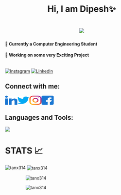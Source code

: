 <h1 align="center">Hi, I am Dipesh✨
  <div>
    <br>
  <img src="https://media1.giphy.com/media/v1.Y2lkPTc5MGI3NjExZ3pqdmFqYjBiamVrZzk1MWIxYTM3amRnczA2MjYwOTVyejAxZGFpaCZlcD12MV9pbnRlcm5hbF9naWZfYnlfaWQmY3Q9Zw/jBOOXxSJfG8kqMxT11/giphy.gif" width="200"/>
  </div>
</h3>

#### 🌱  Currently a Computer Engineering Student<br>
#### 🔭  Working on some very Exciting Project<br><br>

[![Instagram](https://img.shields.io/badge/Instagram-%23E4405F.svg?logo=Instagram&logoColor=white)](https://instagram.com/panthera_tigriz_) 
[![LinkedIn](https://img.shields.io/badge/LinkedIn-%230077B5.svg?logo=linkedin&logoColor=white)](https://www.linkedin.com/in/abhi5455/) 

<!--/div><h3 align="left">Connect with me:</h3-->
## Connect with me: 

<p align="left">
<a href="https://www.linkedin.com/in/abhi5455/" target="blank"><img align="center" src="https://raw.githubusercontent.com/teamedwardforever/Readme-Generator/71f25dd8b98329b168142a6b782a107b75eab178/svg/Social/linked-in-alt.svg" alt="abhiram-ashok" height="30" width="40" /></a><a href="https://twitter.com/_Abhiram_Ashok_" target="blank"><img align="center" src="https://raw.githubusercontent.com/teamedwardforever/Readme-Generator/71f25dd8b98329b168142a6b782a107b75eab178/svg/Social/twitter.svg" alt="_Abhiram_Ashok_" height="30" width="40" /></a><a href="https://instagram.com/panthera_tigriz_" target="blank"><img align="center" src="https://raw.githubusercontent.com/teamedwardforever/Readme-Generator/71f25dd8b98329b168142a6b782a107b75eab178/svg/Social/instagram.svg" alt="panthera_tigriz_" height="30" width="40" /></a><a href="https://fb.com/Abhiram Ashok" target="blank"><img align="center" src="https://raw.githubusercontent.com/teamedwardforever/Readme-Generator/71f25dd8b98329b168142a6b782a107b75eab178/svg/Social/facebook.svg" alt="Abhiram Ashok" height="30" width="40" /></a>

## Languages and Tools:
<!--/div><h3 align="left">Languages and Tools:</h3-->
<p align="left">
<img src="https://skillicons.dev/icons?i=java,c,py,html,mysql,css,linux" height="40"/>
</p>

<!--/div><h3 align="left">STATS</h3-->
# STATS 📈 

<img align="left" height="180em" src="https://github-readme-stats.vercel.app/api/top-langs/?username=tanx314&layout=compact&theme=nightowl" alt=tanx314 />

<p>&nbsp;<img align="center" height="180em" src="https://github-readme-stats.vercel.app/api?username=tanx314&show_icons=true&locale=en&theme=tokyonight" alt="tanx314" /></p>

<p><img align="center" height="180em" src="https://github-readme-streak-stats.herokuapp.com/?user=tanx314&theme=highcontrast" alt="tanx314" /></p>



<p align="left"> <img src="https://komarev.com/ghpvc/?username=tanx314&label=Profile%20views&color=0e75b6&style=flat" alt="tanx314" /> </p>

</div>
